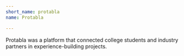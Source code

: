 ```yaml
---
short_name: protabla
name: Protabla

---
```

Protabla was a platform that connected college students and industry partners in experience-building projects.